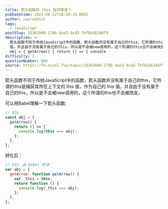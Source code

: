 ```yaml
---
title: 箭头函数的 this 指向哪⾥？
pubDatetime: 2021-08-22T18:38:33.000Z
author: caorushizi
tags:
  - JavaScript
postSlug: 33363940-179b-4ae3-9cd3-7bf0a5619df9
description: >-
  箭头函数不同于传统JavaScript中的函数，箭头函数并没有属于⾃⼰的this，它所谓的this是捕获其所在上下⽂的 this 值，作为⾃⼰的 this
  值，并且由于没有属于⾃⼰的this，所以是不会被new调⽤的，这个所谓的this也不会被改变。 可以⽤Babel理解⼀下箭头函数: // ES6 const
  obj = { getArrow() { return () => { console
difficulty: 3
questionNumber: 602
source: https://fe.ecool.fun/topic/33363940-179b-4ae3-9cd3-7bf0a5619df9
---
```


箭头函数不同于传统JavaScript中的函数，箭头函数并没有属于⾃⼰的this，它所谓的this是捕获其所在上下⽂的 this 值，作为⾃⼰的 this 值，并且由于没有属于⾃⼰的this，所以是不会被new调⽤的，这个所谓的this也不会被改变。

可以⽤Babel理解⼀下箭头函数:

```js
// ES6
const obj = {
  getArrow() {
    return () => {
      console.log(this === obj);
    };
  },
};
```

转化后：

```js
// ES5，由 Babel 转译
var obj = {
  getArrow: function getArrow() {
    var _this = this;
    return function () {
      console.log(_this === obj);
    };
  },
};
```
